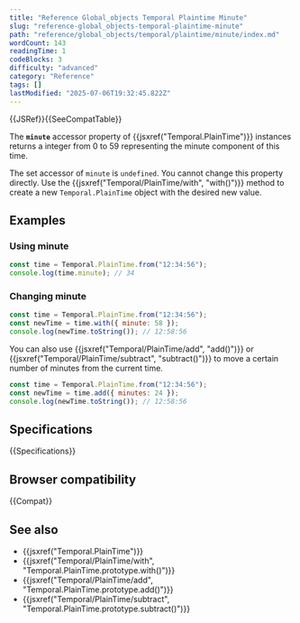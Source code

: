 ```yaml
---
title: "Reference Global_objects Temporal Plaintime Minute"
slug: "reference-global_objects-temporal-plaintime-minute"
path: "reference/global_objects/temporal/plaintime/minute/index.md"
wordCount: 143
readingTime: 1
codeBlocks: 3
difficulty: "advanced"
category: "Reference"
tags: []
lastModified: "2025-07-06T19:32:45.822Z"
---
```



{{JSRef}}{{SeeCompatTable}}

The **`minute`** accessor property of {{jsxref("Temporal.PlainTime")}} instances returns a integer from 0 to 59 representing the minute component of this time.

The set accessor of `minute` is `undefined`. You cannot change this property directly. Use the {{jsxref("Temporal/PlainTime/with", "with()")}} method to create a new `Temporal.PlainTime` object with the desired new value.

## Examples

### Using minute

```js
const time = Temporal.PlainTime.from("12:34:56");
console.log(time.minute); // 34
```

### Changing minute

```js
const time = Temporal.PlainTime.from("12:34:56");
const newTime = time.with({ minute: 58 });
console.log(newTime.toString()); // 12:58:56
```

You can also use {{jsxref("Temporal/PlainTime/add", "add()")}} or {{jsxref("Temporal/PlainTime/subtract", "subtract()")}} to move a certain number of minutes from the current time.

```js
const time = Temporal.PlainTime.from("12:34:56");
const newTime = time.add({ minutes: 24 });
console.log(newTime.toString()); // 12:58:56
```

## Specifications

{{Specifications}}

## Browser compatibility

{{Compat}}

## See also

- {{jsxref("Temporal.PlainTime")}}
- {{jsxref("Temporal/PlainTime/with", "Temporal.PlainTime.prototype.with()")}}
- {{jsxref("Temporal/PlainTime/add", "Temporal.PlainTime.prototype.add()")}}
- {{jsxref("Temporal/PlainTime/subtract", "Temporal.PlainTime.prototype.subtract()")}}
